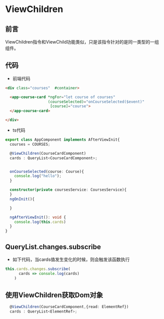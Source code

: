 # ViewChildren


##  前言

ViewChildren指令和ViewChild功能类似，只是该指令针对的是同一类型的一组组件。


## 代码

* 前端代码


```html
<div class="courses"  #container>

  <app-course-card *ngFor="let course of courses"
                   (courseSelected)="onCourseSelected($event)"
                    [course]="course">
  </app-course-card>

</div>

```


* ts代码  
```typescript
export class AppComponent implements AfterViewInit{
  courses = COURSES;

  @ViewChildren(CourseCardComponent)
  cards : QueryList<CourseCardComponent>;


  onCourseSelected(course: Course){
    console.log("hello");
  }

  constructor(private coursesService: CoursesService){
  }
  ngOnInit(){

  }

  ngAfterViewInit(): void {
    console.log(this.cards)
  }
}
```


## QueryList.changes.subscribe

* 如下代码，当cards值发生变化的时候，则会触发该函数执行


```typescript
this.cards.changes.subscribe(
      cards => console.log(cards)
    )
```

## 使用ViewChildren获取Dom对象


```typescript
  @ViewChildren(CourseCardComponent,{read: ElementRef})
  cards : QueryList<ElementRef>;
```


